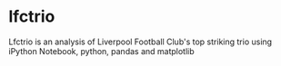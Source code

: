 # lfctrio
Lfctrio is an analysis of Liverpool Football Club's top striking trio using iPython Notebook, python, pandas and matplotlib
